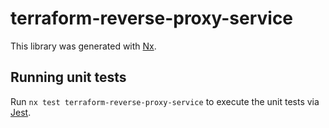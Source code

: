 # terraform-reverse-proxy-service

This library was generated with [Nx](https://nx.dev).

## Running unit tests

Run `nx test terraform-reverse-proxy-service` to execute the unit tests via
[Jest](https://jestjs.io).
